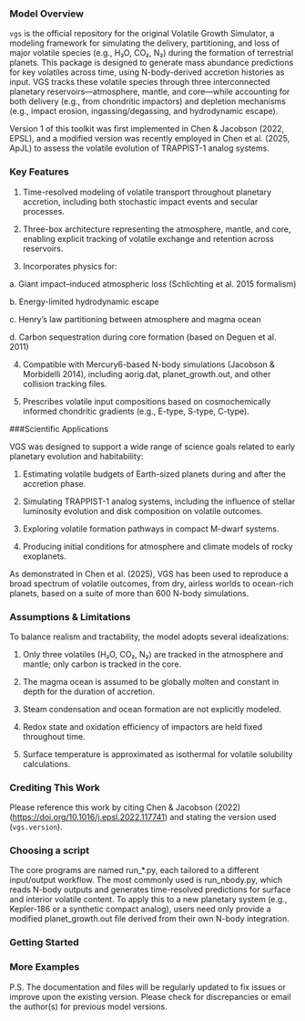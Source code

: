 ### Model Overview
`vgs` is the official repository for the original Volatile Growth Simulator, a modeling framework for simulating the delivery, partitioning, and loss of major volatile species (e.g., H₂O, CO₂, N₂) during the formation of terrestrial planets. This package is designed to generate mass abundance predictions for key volatiles across time, using N-body-derived accretion histories as input. VGS tracks these volatile species through three interconnected planetary reservoirs—atmosphere, mantle, and core—while accounting for both delivery (e.g., from chondritic impactors) and depletion mechanisms (e.g., impact erosion, ingassing/degassing, and hydrodynamic escape).

Version 1 of this toolkit was first implemented in Chen & Jacobson (2022, EPSL), and a modified version was recently employed in Chen et al. (2025, ApJL) to assess the volatile evolution of TRAPPIST-1 analog systems.


### Key Features

1. Time-resolved modeling of volatile transport throughout planetary accretion, including both stochastic impact events and secular processes.

2. Three-box architecture representing the atmosphere, mantle, and core, enabling explicit tracking of volatile exchange and retention across reservoirs.

3. Incorporates physics for:

  a. Giant impact–induced atmospheric loss (Schlichting et al. 2015 formalism)

  b. Energy-limited hydrodynamic escape

  c. Henry’s law partitioning between atmosphere and magma ocean

  d. Carbon sequestration during core formation (based on Deguen et al. 2011)

4. Compatible with Mercury6-based N-body simulations (Jacobson & Morbidelli 2014), including aorig.dat, planet_growth.out, and other collision tracking files.

5. Prescribes volatile input compositions based on cosmochemically informed chondritic gradients (e.g., E-type, S-type, C-type).

###Scientific Applications

VGS was designed to support a wide range of science goals related to early planetary evolution and habitability:

  1. Estimating volatile budgets of Earth-sized planets during and after the accretion phase.

  2. Simulating TRAPPIST-1 analog systems, including the influence of stellar luminosity evolution and disk composition on volatile outcomes.

  3. Exploring volatile formation pathways in compact M-dwarf systems.

  4. Producing initial conditions for atmosphere and climate models of rocky exoplanets.

As demonstrated in Chen et al. (2025), VGS has been used to reproduce a broad spectrum of volatile outcomes, from dry, airless worlds to ocean-rich planets, based on a suite of more than 600 N-body simulations.

### Assumptions & Limitations

To balance realism and tractability, the model adopts several idealizations:

  1. Only three volatiles (H₂O, CO₂, N₂) are tracked in the atmosphere and mantle; only carbon is tracked in the core.

  2. The magma ocean is assumed to be globally molten and constant in depth for the duration of accretion.

  3. Steam condensation and ocean formation are not explicitly modeled.

  4. Redox state and oxidation efficiency of impactors are held fixed throughout time.

  5. Surface temperature is approximated as isothermal for volatile solubility calculations.

### Crediting This Work
Please reference this work by citing Chen & Jacobson (2022) (https://doi.org/10.1016/j.epsl.2022.117741) and stating the version used (`vgs.version`).

### Choosing a script

The core programs are named run_*.py, each tailored to a different input/output workflow. The most commonly used is run_nbody.py, which reads N-body outputs and generates time-resolved predictions for surface and interior volatile content. To apply this to a new planetary system (e.g., Kepler-186 or a synthetic compact analog), users need only provide a modified planet_growth.out file derived from their own N-body integration.

### Getting Started



### More Examples




P.S. The documentation and files will be regularly updated to fix issues or improve upon the existing version. Please check for discrepancies or email the author(s) for previous model versions.
